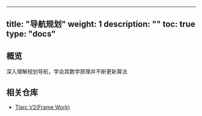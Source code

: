 
---
title: "导航规划"
weight: 1
description: ""
toc: true
type: "docs"
---


## 概览

深入理解规划导航，学会其数学原理并不断更新算法

## 相关仓库

- [Tlarc V2(Frame Work)](https://github.com//alliance-algorithm/tlarc/tree/v2)
